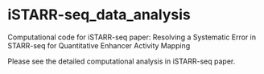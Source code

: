 # iSTARR-seq_data_analysis
Computational code for iSTARR-seq paper: Resolving a Systematic Error in STARR-seq for Quantitative Enhancer Activity Mapping

Please see the detailed computational analysis in iSTARR-seq paper.
